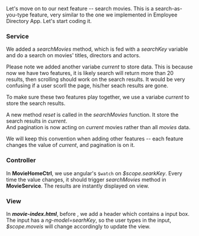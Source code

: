 Let's move on to our next feature -- search movies. This is a search-as-you-type feature, very similar to the one we implemented in 
Employee Directory App. Let's start coding it.

### Service

We added a *searchMovies* method, which is fed with a *searchKey* variable and do a search on movies' titles, directors and actors.

Please note we added another variabe *current* to store data. This is because now we have two features, it is likely search will return 
more than 20 results, then scrolling should work on the search results. It would be very confusing if a user scorll the page, his/her 
seach results are gone.

To make sure these two features play together, we use a variabe *current* to store the search results. 

A new method *reset* is called in the *searchMovies* function. It store the search results in *current*.  
And pagination is now acting on *current* movies rather than all *movies* data. 

We will keep this convention when adding other features -- each feature changes the value of *current*, and pagination is on it.

### Controller

In **MovieHomeCtrl**, we use angular's ```$watch``` on *$scope.searkKey*. Every time the value changes, it should trigger 
*searchMovies* method in **MovieService**. The results are instantly displayed on view.

### View

In ***movie-index.html***, before *<ion-content>*, we add a header which contains a input box. The input has a *ng-model=searhKey*, 
so the user types in the input, *$scope.moveis* will change accordingly to update the view.
